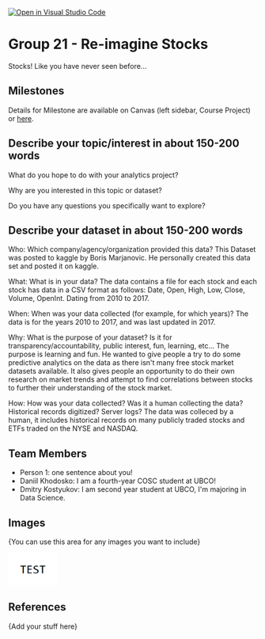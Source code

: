 [![Open in Visual Studio Code](https://classroom.github.com/assets/open-in-vscode-f059dc9a6f8d3a56e377f745f24479a46679e63a5d9fe6f495e02850cd0d8118.svg)](https://classroom.github.com/online_ide?assignment_repo_id=5860993&assignment_repo_type=AssignmentRepo)
# Group 21 - Re-imagine Stocks

Stocks! Like you have never seen before...

## Milestones

Details for Milestone are available on Canvas (left sidebar, Course Project) or [here](https://firas.moosvi.com/courses/data301/project/milestone01.html).

## Describe your topic/interest in about 150-200 words

What do you hope to do with your analytics project?

Why are you interested in this topic or dataset?

Do you have any questions you specifically want to explore?

## Describe your dataset in about 150-200 words

Who: Which company/agency/organization provided this data? 
This Dataset was posted to kaggle by Boris Marjanovic. He personally created this data set and posted it on kaggle.

What: What is in your data?
The data contains a file for each stock and each stock has data in a CSV format as follows: Date, Open, High, Low, Close, Volume, OpenInt. Dating from 2010 to 2017.

When: When was your data collected (for example, for which years)?
The data is for the years 2010 to 2017, and was last updated in 2017. 

Why: What is the purpose of your dataset? Is it for transparency/accountability, public interest, fun, learning, etc…
The purpose is learning and fun. He wanted to give people a try to do some predictive analytics on the data as there isn't many free stock market datasets available. It also gives people an opportunity to do their own research on market trends and attempt to find correlations between stocks to further their understanding of the stock market.

How: How was your data collected? Was it a human collecting the data? Historical records digitized? Server logs?
The data was colleced by a human, it includes historical records on many publicly traded stocks and ETFs traded on the NYSE and NASDAQ.

## Team Members

- Person 1: one sentence about you!
- Daniil Khodosko: I am a fourth-year COSC student at UBCO! 
- Dmitry Kostyukov: I am second year student at UBCO, I'm majoring in Data Science.
## Images

{You can use this area for any images you want to include}

<img src ="images/test.png" width="100px">

## References

{Add your stuff here}



